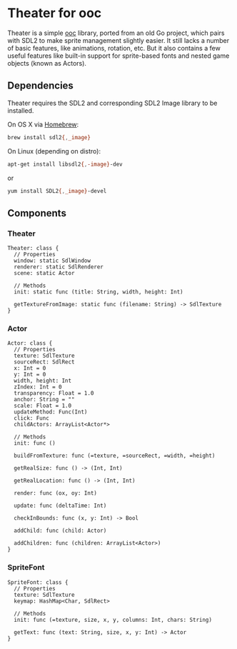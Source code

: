 # Theater for ooc
Theater is a simple [ooc](https://ooc-lang.org) library, ported from an old Go project, which pairs with SDL2 to make sprite management slightly easier. It still lacks a number of basic features, like animations, rotation, etc. But it also contains a few useful features like built-in support for sprite-based fonts and nested game objects (known as Actors).

## Dependencies
Theater requires the SDL2 and corresponding SDL2 Image library to be installed.

On OS X via [Homebrew](http://brew.sh):
```bash
brew install sdl2{,_image}
```

On Linux (depending on distro):
```bash
apt-get install libsdl2{,-image}-dev
```
or
```bash
yum install SDL2{,_image}-devel
```

## Components
### Theater
```ooc
Theater: class {
  // Properties
  window: static SdlWindow
  renderer: static SdlRenderer
  scene: static Actor

  // Methods
  init: static func (title: String, width, height: Int)

  getTextureFromImage: static func (filename: String) -> SdlTexture
}
```

### Actor
```ooc
Actor: class {
  // Properties
  texture: SdlTexture
  sourceRect: SdlRect
  x: Int = 0
  y: Int = 0
  width, height: Int
  zIndex: Int = 0
  transparency: Float = 1.0
  anchor: String = ""
  scale: Float = 1.0
  updateMethod: Func(Int)
  click: Func
  childActors: ArrayList<Actor*>

  // Methods
  init: func ()

  buildFromTexture: func (=texture, =sourceRect, =width, =height)

  getRealSize: func () -> (Int, Int)

  getRealLocation: func () -> (Int, Int)

  render: func (ox, oy: Int)

  update: func (deltaTime: Int)

  checkInBounds: func (x, y: Int) -> Bool

  addChild: func (child: Actor)

  addChildren: func (children: ArrayList<Actor>)
}
```

### SpriteFont
```ooc
SpriteFont: class {
  // Properties
  texture: SdlTexture
  keymap: HashMap<Char, SdlRect>

  // Methods
  init: func (=texture, size, x, y, columns: Int, chars: String)

  getText: func (text: String, size, x, y: Int) -> Actor
}
```
